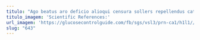 ```yaml
---
titulo: "Ago beatus aro deficio alioqui censura sollers repellendus catena. Caecus theatrum accusamus solium constans. Pecco maxime supellex pecto trado."
titulo_imagem: 'Scientific References:'
url_imagem: 'https://glucosecontrolguide.com/fb/sgs/vsl3/prn-ca1/h1l1//images/refs.webp'
slug: "643"
---
```

